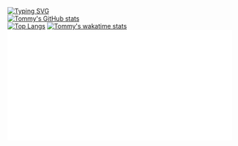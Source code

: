 [![Typing SVG](https://readme-typing-svg.demolab.com?font=Fira+Code&pause=1000&width=435&lines=%F0%9F%8C%88Hi+There!+I+am+Tommy;C%2CCPP%2CPYTHON%2CJAVA%2CKOTLIN%2CJS%2CHTML)](https://tommygod.ddns.net)
<br>
[![Tommy's GitHub stats](https://github-readme-stats.vercel.app/api?username=smarttommyau&count_private=true&show_icons=true&hide=stars&theme=transparent)](https://github.com/smarttommyau)
<br>
[![Top Langs](https://github-readme-stats.vercel.app/api/top-langs/?username=smarttommyau&layout=compact&theme=transparent)](https://github.com/smarttommyau)
[![Tommy's wakatime stats](https://github-readme-stats.vercel.app/api/wakatime?username=smarttommyau&layout=compact&theme=transparent)](https://wakatime.com/@smarttommyau)
<br>
![](./text.svg)

